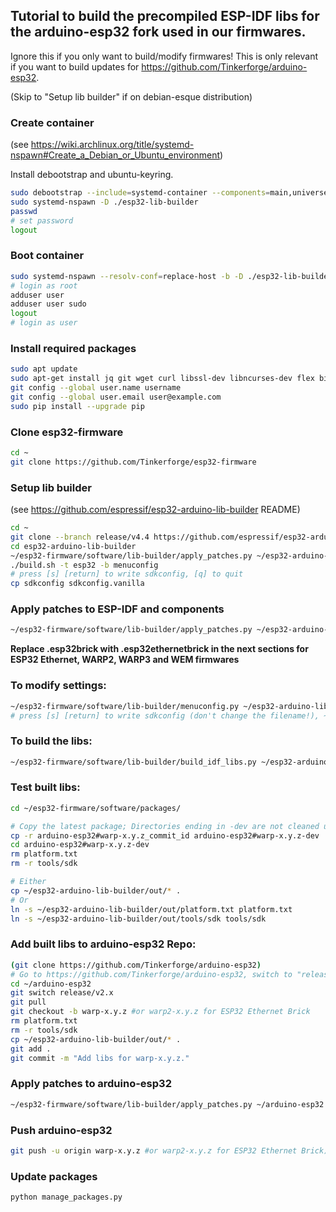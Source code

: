 ## Tutorial to build the precompiled ESP-IDF libs for the arduino-esp32 fork used in our firmwares.

Ignore this if you only want to build/modify firmwares!
This is only relevant if you want to build updates for https://github.com/Tinkerforge/arduino-esp32.

(Skip to "Setup lib builder" if on debian-esque distribution)

### Create container
(see https://wiki.archlinux.org/title/systemd-nspawn#Create_a_Debian_or_Ubuntu_environment)

Install debootstrap and ubuntu-keyring.
```bash
sudo debootstrap --include=systemd-container --components=main,universe jammy esp32-lib-builder http://archive.ubuntu.com/ubuntu
sudo systemd-nspawn -D ./esp32-lib-builder
passwd
# set password
logout
```
### Boot container

```bash
sudo systemd-nspawn --resolv-conf=replace-host -b -D ./esp32-lib-builder
# login as root
adduser user
adduser user sudo
logout
# login as user
```

### Install required packages

```bash
sudo apt update
sudo apt-get install jq git wget curl libssl-dev libncurses-dev flex bison gperf python3 python-is-python3 python3-pip python3-setuptools python3-serial python3-click python3-cryptography python3-future python3-pyparsing python3-pyelftools cmake ninja-build ccache python3-venv libffi-dev libssl-dev dfu-util libusb-1.0-0
git config --global user.name username
git config --global user.email user@example.com
sudo pip install --upgrade pip
```

### Clone esp32-firmware

```bash
cd ~
git clone https://github.com/Tinkerforge/esp32-firmware
```

### Setup lib builder
(see https://github.com/espressif/esp32-arduino-lib-builder README)

```bash
cd ~
git clone --branch release/v4.4 https://github.com/espressif/esp32-arduino-lib-builder
cd esp32-arduino-lib-builder
~/esp32-firmware/software/lib-builder/apply_patches.py ~/esp32-arduino-lib-builder ~/esp32-firmware/software/patches/lib-builder-pre
./build.sh -t esp32 -b menuconfig
# press [s] [return] to write sdkconfig, [q] to quit
cp sdkconfig sdkconfig.vanilla
```

### Apply patches to ESP-IDF and components

```bash
~/esp32-firmware/software/lib-builder/apply_patches.py ~/esp32-arduino-lib-builder ~/esp32-firmware/software/patches/lib-builder
```

**Replace .esp32brick with .esp32ethernetbrick in the next sections for ESP32 Ethernet, WARP2, WARP3 and WEM firmwares**

### To modify settings:

```bash
~/esp32-firmware/software/lib-builder/menuconfig.py ~/esp32-arduino-lib-builder ~/esp32-firmware/software/lib-builder/defconfig.esp32brick
# press [s] [return] to write sdkconfig (don't change the filename!), ~/esp32-firmware/software/lib-builder/defconfig.esp32brick will be updated automatically
```


### To build the libs:

```bash
~/esp32-firmware/software/lib-builder/build_idf_libs.py ~/esp32-arduino-lib-builder ~/esp32-firmware/software/lib-builder/defconfig.esp32brick
```

### Test built libs:

```bash
cd ~/esp32-firmware/software/packages/

# Copy the latest package; Directories ending in -dev are not cleaned up by the firmware build scripts. Remember to use warp2-x.y.z if building WARP2, WARP3 or WEM firmwares (i.e. something that runs on an ESP with ethernet and PSRAM)
cp -r arduino-esp32#warp-x.y.z_commit_id arduino-esp32#warp-x.y.z-dev
cd arduino-esp32#warp-x.y.z-dev
rm platform.txt
rm -r tools/sdk

# Either
cp ~/esp32-arduino-lib-builder/out/* .
# Or
ln -s ~/esp32-arduino-lib-builder/out/platform.txt platform.txt
ln -s ~/esp32-arduino-lib-builder/out/tools/sdk tools/sdk
```


### Add built libs to arduino-esp32 Repo:

```bash
(git clone https://github.com/Tinkerforge/arduino-esp32)
# Go to https://github.com/Tinkerforge/arduino-esp32, switch to "release/v2.x" and click "sync fork" (so that our "release/v2.x" == espressif's "release/v2.x")
cd ~/arduino-esp32
git switch release/v2.x
git pull
git checkout -b warp-x.y.z #or warp2-x.y.z for ESP32 Ethernet Brick
rm platform.txt
rm -r tools/sdk
cp ~/esp32-arduino-lib-builder/out/* .
git add .
git commit -m "Add libs for warp-x.y.z."
```

### Apply patches to arduino-esp32

```bash
~/esp32-firmware/software/lib-builder/apply_patches.py ~/arduino-esp32 ../patches/arduino-esp32
```

### Push arduino-esp32

```bash
git push -u origin warp-x.y.z #or warp2-x.y.z for ESP32 Ethernet Brick)
```

### Update packages

```bash
python manage_packages.py
```
